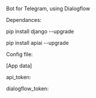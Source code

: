 Bot for Telegram, using Dialogflow

Dependances:

pip install django --upgrade

pip install apiai --upgrade

Config file:

[App data]

api_token: <telegram API token>

dialogflow_token: <dialogflow API token>


